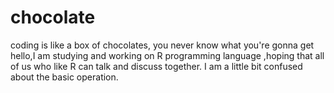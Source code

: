 # chocolate
coding is like a box of chocolates, you never know what you're gonna get 
hello,I am studying and working on R programming language ,hoping that all of us who like R can talk and discuss together.
I am a little bit confused about the basic operation. 
